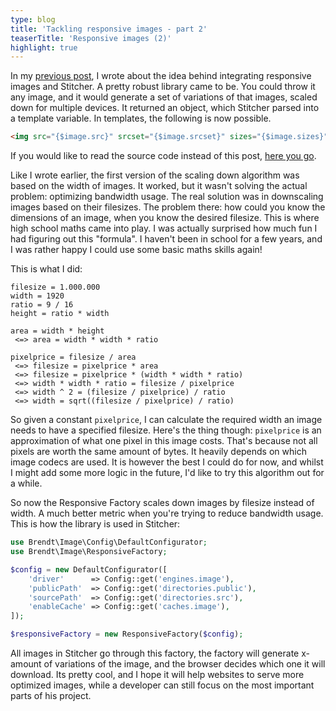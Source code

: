 ```yaml
---
type: blog
title: 'Tackling responsive images - part 2'
teaserTitle: 'Responsive images (2)'
highlight: true
---
```


In my [previous post](/blog/tackling_responsive_images-part_1), I wrote about the idea behind integrating responsive images and Stitcher. A pretty robust library came to be. You could throw it any image, and it would generate a set of variations of that images, scaled down for multiple devices. It returned an object, which Stitcher parsed into a template variable. In templates, the following is now possible.

```html
<img src="{$image.src}" srcset="{$image.srcset}" sizes="{$image.sizes}" />
```

If you would like to read the source code instead of this post, [here you go](https://github.com/brendt/responsive-images).

Like I wrote earlier, the first version of the scaling down algorithm was based on the width of images. It worked, but it wasn't solving the actual problem: optimizing bandwidth usage. The real solution was in downscaling images based on their filesizes. The problem there: how could you know the dimensions of an image, when you know the desired filesize. This is where high school maths came into play. I was actually surprised how much fun I had figuring out this "formula". I haven't been in school for a few years, and I was rather happy I could use some basic maths skills again!

This is what I did:

```
filesize = 1.000.000
width = 1920
ratio = 9 / 16
height = ratio * width

area = width * height
 <=> area = width * width * ratio

pixelprice = filesize / area
 <=> filesize = pixelprice * area
 <=> filesize = pixelprice * (width * width * ratio)
 <=> width * width * ratio = filesize / pixelprice
 <=> width ^ 2 = (filesize / pixelprice) / ratio
 <=> width = sqrt((filesize / pixelprice) / ratio)
```

So given a constant `pixelprice`, I can calculate the required width an image needs to have a specified filesize. Here's the thing though: `pixelprice` is an approximation of what one pixel in this image costs. That's because not all pixels are worth the same amount of bytes. It heavily depends on which image codecs are used. It is however the best I could do for now, and whilst I might add some more logic in the future, I'd like to try this algorithm out for a while. 

So now the Responsive Factory scales down images by filesize instead of width. A much better metric when you're trying to reduce bandwidth usage. This is how the library is used in Stitcher:

```php
use Brendt\Image\Config\DefaultConfigurator;
use Brendt\Image\ResponsiveFactory;

$config = new DefaultConfigurator([
    'driver'      => Config::get('engines.image'),
    'publicPath'  => Config::get('directories.public'),
    'sourcePath'  => Config::get('directories.src'),
    'enableCache' => Config::get('caches.image'),
]);

$responsiveFactory = new ResponsiveFactory($config);
```

All images in Stitcher go through this factory, the factory will generate x-amount of variations of the image, and the browser decides which one it will download. Its pretty cool, and I hope it will help websites to serve more optimized images, while a developer can still focus on the most important parts of his project.
